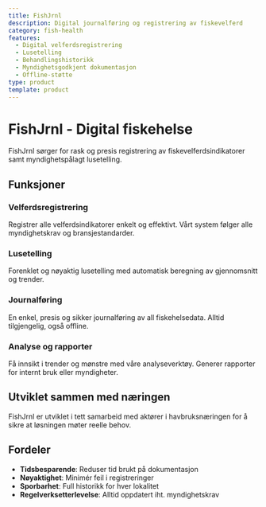 ```yaml
---
title: FishJrnl
description: Digital journalføring og registrering av fiskevelferd
category: fish-health
features:
  - Digital velferdsregistrering
  - Lusetelling
  - Behandlingshistorikk
  - Myndighetsgodkjent dokumentasjon
  - Offline-støtte
type: product
template: product
---
```

# FishJrnl - Digital fiskehelse

FishJrnl sørger for rask og presis registrering av fiskevelferdsindikatorer samt myndighetspålagt lusetelling.

## Funksjoner

### Velferdsregistrering
Registrer alle velferdsindikatorer enkelt og effektivt. Vårt system følger alle myndighetskrav og bransjestandarder.

### Lusetelling
Forenklet og nøyaktig lusetelling med automatisk beregning av gjennomsnitt og trender.

### Journalføring
En enkel, presis og sikker journalføring av all fiskehelsedata. Alltid tilgjengelig, også offline.

### Analyse og rapporter
Få innsikt i trender og mønstre med våre analyseverktøy. Generer rapporter for internt bruk eller myndigheter.

## Utviklet sammen med næringen

FishJrnl er utviklet i tett samarbeid med aktører i havbruksnæringen for å sikre at løsningen møter reelle behov.

## Fordeler

- **Tidsbesparende**: Reduser tid brukt på dokumentasjon
- **Nøyaktighet**: Minimér feil i registreringer
- **Sporbarhet**: Full historikk for hver lokalitet
- **Regelverksetterlevelse**: Alltid oppdatert iht. myndighetskrav
